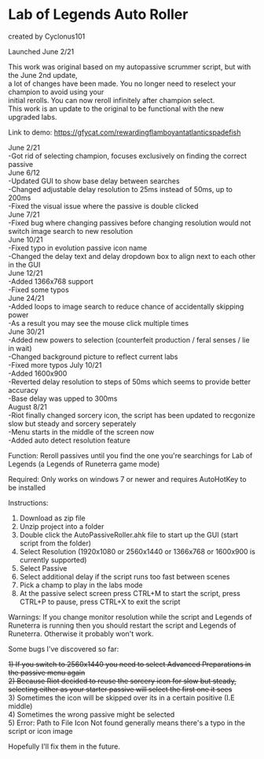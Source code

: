 # Lab of Legends Auto Roller

created by Cyclonus101

Launched June 2/21

This work was original based on my autopassive scrummer script, but with the June 2nd update,    
a lot of changes have been made. You no longer need to reselect your champion to avoid using your  
initial rerolls. You can now reroll infinitely after champion select.  
This work is an update to the original to be functional with the new upgraded labs.  

Link to demo:
https://gfycat.com/rewardingflamboyantatlanticspadefish

June 2/21  
-Got rid of selecting champion, focuses exclusively on finding the correct passive  
June 6/12  
-Updated GUI to show base delay between searches   
-Changed adjustable delay resolution to 25ms instead of 50ms, up to 200ms  
-Fixed the visual issue where the passive is double clicked  
June 7/21  
-Fixed bug where changing passives before changing resolution would not switch image search to new resolution  
June 10/21  
-Fixed typo in evolution passive icon name  
-Changed the delay text and delay dropdown box to align next to each other in the GUI  
June 12/21  
-Added 1366x768 support  
-Fixed some typos  
June 24/21  
-Added loops to image search to reduce chance of accidentally skipping power   
-As a result you may see the mouse click multiple times  
June 30/21  
-Added new powers to selection (counterfeit production / feral senses / lie in wait)  
-Changed background picture to reflect current labs  
-Fixed more typos 
July 10/21  
-Added 1600x900  
-Reverted delay resolution to steps of 50ms which seems to provide better accuracy  
-Base delay was upped to 300ms  
August 8/21  
-Riot finally changed sorcery icon, the script has been updated to recgonize slow but steady and sorcery seperately    
-Menu starts in the middle of the screen now  
-Added auto detect resolution feature  

Function: Reroll passives until you find the one you're searchings for Lab of Legends (a Legends of Runeterra game mode)

Required: Only works on windows 7 or newer and requires AutoHotKey to be installed

Instructions:

1) Download as zip file
2) Unzip project into a folder
3) Double click the AutoPassiveRoller.ahk file to start up the GUI (start script from the folder)
4) Select Resolution (1920x1080 or 2560x1440 or 1366x768 or 1600x900 is currently supported) 
6) Select Passive
7) Select additional delay if the script runs too fast between scenes
9) Pick a champ to play in the labs mode
10) At the passive select screen press CTRL+M to start the script, press CTRL+P to pause, press CTRL+X to exit the script

Warnings: If you change monitor resolution while the script and Legends of  Runeterra is running 
then you should restart the script and Legends of Runeterra. Otherwise it probably won't work.

Some bugs I've discovered so far:

~~1) If you switch to 2560x1440 you need to select Advanced Preparations in the passive menu again~~  
~~2) Because Riot decided to reuse the sorcery icon for slow but steady, selecting either as your starter passive will select the first one it sees~~     
3) Sometimes the icon will be skipped over its in a certain positive (I.E middle)   
4) Sometimes the wrong passive might be selected  
5) Error: Path to File Icon Not found generally means there's a typo in the script or icon image

Hopefully I'll fix them in the future.
